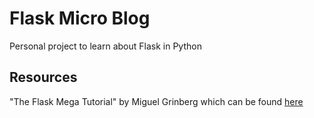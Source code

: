 # Flask Micro Blog

Personal project to learn about Flask in Python

## Resources

"The Flask Mega Tutorial" by Miguel Grinberg which can be found [here](https://blog.miguelgrinberg.com/post/the-flask-mega-tutorial-part-i-hello-world)
